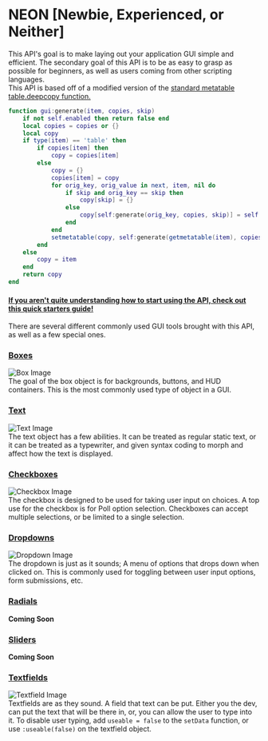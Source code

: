 # NEON [Newbie, Experienced, or Neither]
This API's goal is to make laying out your application GUI simple and efficient. The secondary goal of this API 
is to be as easy to grasp as possible for beginners, as well as users coming from other scripting languages. <br>
This API is based off of a modified version of the [standard metatable table.deepcopy function.](http://lua-users.org/wiki/CopyTable)
```lua
function gui:generate(item, copies, skip)
	if not self.enabled then return false end
	local copies = copies or {}
    local copy
    if type(item) == 'table' then
        if copies[item] then
            copy = copies[item]
        else
            copy = {}
            copies[item] = copy
            for orig_key, orig_value in next, item, nil do
				if skip and orig_key == skip then
					copy[skip] = {}
				else
					copy[self:generate(orig_key, copies, skip)] = self:generate(orig_value, copies, skip)
				end
            end
            setmetatable(copy, self:generate(getmetatable(item), copies, skip))
        end
    else
        copy = item
    end
    return copy
end
```
#### [If you aren't quite understanding how to start using the API, check out this quick starters guide!](https://github.com/czgaming94/neon/blob/main/docs/examples/StartGuide.md)
There are several different commonly used GUI tools brought with this API, as well as a few special ones.
### [Boxes](https://github.com/czgaming94/neon/blob/main/docs/Box.md)
![Box Image](https://github.com/czgaming94/neon/blob/main/docs/examples/box.png)<br>
The goal of the box object is for backgrounds, buttons, and HUD containers. This is the most commonly used type of object in a GUI.
### [Text](https://github.com/czgaming94/neon/blob/main/docs/Text.md)
![Text Image](https://github.com/czgaming94/neon/blob/main/docs/examples/text.png)<br>
The text object has a few abilities. It can be treated as regular static text, or it can be treated as a typewriter, 
and given syntax coding to morph and affect how the text is displayed.
### [Checkboxes](https://github.com/czgaming94/neon/blob/main/docs/Checkbox.md)
![Checkbox Image](https://github.com/czgaming94/neon/blob/main/docs/examples/checkbox.png)<br>
The checkbox is designed to be used for taking user input on choices. A top use for the checkbox is for Poll option selection. 
Checkboxes can accept multiple selections, or be limited to a single selection.
### [Dropdowns](https://github.com/czgaming94/neon/blob/main/docs/Dropdown.md)
![Dropdown Image](https://github.com/czgaming94/neon/blob/main/docs/examples/dropdown.png)<br>
The dropdown is just as it sounds; A menu of options that drops down when clicked on. This is commonly used for toggling between user input options, form submissions, etc.
### [Radials](https://github.com/czgaming94/neon/blob/main/docs/Radial.md)
__Coming Soon__
### [Sliders](https://github.com/czgaming94/neon/blob/main/docs/Slider.md)
__Coming Soon__
### [Textfields](https://github.com/czgaming94/neon/blob/main/docs/Textfield.md)
![Textfield Image](https://github.com/czgaming94/neon/blob/main/docs/examples/textfield.png)<br>
Textfields are as they sound. A field that text can be put. Either you the dev, can put the text that will be there in, or, you can allow the user to type into it. 
To disable user typing, add `useable = false` to the `setData` function, or use `:useable(false)` on the textfield object.
